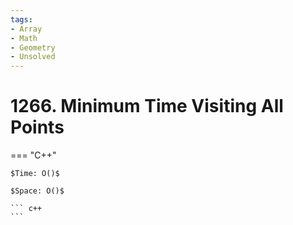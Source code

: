 ```yaml
---
tags:
- Array
- Math
- Geometry
- Unsolved
---
```



# 1266. Minimum Time Visiting All Points

=== "C++"

    $Time: O()$

    $Space: O()$

    ``` c++
    ```